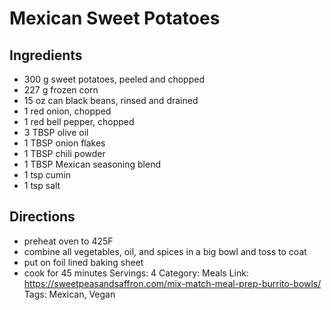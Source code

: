 # Mexican Sweet Potatoes
## Ingredients
- 300 g sweet potatoes, peeled and chopped
- 227 g frozen corn
- 15 oz can black beans, rinsed and drained
- 1 red onion, chopped
- 1 red bell pepper, chopped
- 3 TBSP olive oil
- 1 TBSP onion flakes
- 1 TBSP chili powder
- 1 TBSP Mexican seasoning blend
- 1 tsp cumin
- 1 tsp salt
## Directions
- preheat oven to 425F
- combine all vegetables, oil, and spices in a big bowl and toss to coat
- put on foil lined baking sheet
- cook for 45 minutes
Servings: 4
Category: Meals
Link: https://sweetpeasandsaffron.com/mix-match-meal-prep-burrito-bowls/
Tags: Mexican, Vegan
